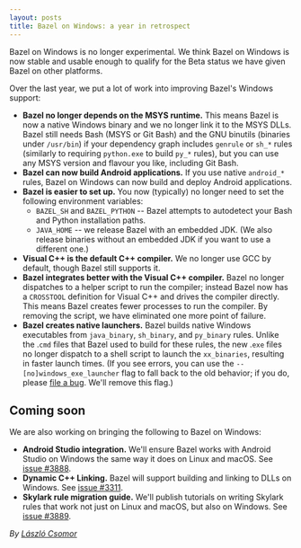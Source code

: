 ```yaml
---
layout: posts
title: Bazel on Windows: a year in retrospect
---
```


Bazel on Windows is no longer experimental. We think Bazel on Windows is now
stable and usable enough to qualify for the Beta status we have given Bazel on
other platforms.

Over the last year, we put a lot of work into improving Bazel's Windows support:

*   **Bazel no longer depends on the MSYS runtime.** This means Bazel is now a
    native Windows binary and we no longer link it to the MSYS DLLs. Bazel still
    needs Bash (MSYS or Git Bash) and the GNU binutils (binaries under
    `/usr/bin`) if your dependency graph includes `genrule` or `sh_*` rules
    (similarly to requiring `python.exe` to build `py_*` rules), but you can use
    any MSYS version and flavour you like, including Git Bash.
*   **Bazel can now build Android applications.** If you use native `android_*`
    rules, Bazel on Windows can now build and deploy Android applications.
*   **Bazel is easier to set up.** You now (typically) no longer need to set the
    following environment variables:
    *   `BAZEL_SH` and `BAZEL_PYTHON` -- Bazel attempts to autodetect your Bash
        and Python installation paths.
    *   `JAVA_HOME` -- we release Bazel with an embedded JDK. (We also release
        binaries without an embedded JDK if you want to use a different one.)
*   **Visual C++ is the default C++ compiler.** We no longer use GCC by default,
    though Bazel still supports it.
*   **Bazel integrates better with the Visual C++ compiler.** Bazel no longer
    dispatches to a helper script to run the compiler; instead Bazel now
    has a `CROSSTOOL` definition for Visual C++ and drives the compiler
    directly. This means Bazel creates fewer processes to run the compiler. By
    removing the script, we have eliminated one more point of failure.
*   **Bazel creates native launchers.** Bazel builds native Windows executables
    from `java_binary`, `sh_binary`, and `py_binary` rules. Unlike the .`cmd`
    files that Bazel used to build for these rules, the new .`exe` files no
    longer dispatch to a shell script to launch the `xx_binaries`, resulting in
    faster launch times. (If you see errors, you can use the
    `--[no]windows_exe_launcher` flag to fall back to the old behavior; if you
    do, please [file a bug](https://github.com/bazelbuild/bazel/issues/new).
    We'll remove this flag.)

## Coming soon

We are also working on bringing the following to Bazel on Windows:

*   **Android Studio integration.** We'll ensure Bazel works with Android Studio
    on Windows the same way it does on Linux and macOS. See
    [issue #3888](https://github.com/bazelbuild/bazel/issues/3888).
*   **Dynamic C++ Linking.** Bazel will support building and linking to DLLs on
    Windows. See [issue #3311](https://github.com/bazelbuild/bazel/issues/3311).
*   **Skylark rule migration guide.** We'll publish tutorials on writing Skylark
    rules that work not just on Linux and macOS, but also on Windows. See
    [issue #3889](https://github.com/bazelbuild/bazel/issues/3889).

*By [László Csomor](https://github.com/laszlocsomor)*
